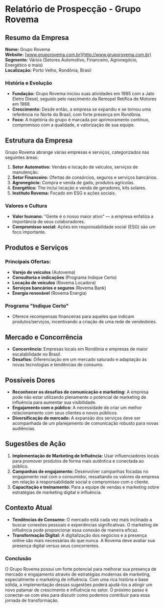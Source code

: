 # Relatório de Prospecção - Grupo Rovema

## Resumo da Empresa
**Nome:** Grupo Rovema  
**Website:** [www.gruporovema.com.br](http://www.gruporovema.com.br)  
**Segmento:** Vários (Setores Automotivo, Financeiro, Agronegócio, Energético e mais)  
**Localização:** Porto Velho, Rondônia, Brasil  

### História e Evolução
- **Fundação:** Grupo Rovema iniciou suas atividades em 1985 com a Jato Eletro Diesel, seguido pelo nascimento da Remopel Retífica de Motores em 1988.   
- **Crescimento:** Desde então, a empresa se expandiu e se tornou uma referência no Norte do Brasil, com forte presença em Rondônia.  
- **Foco:** A trajetória do grupo é marcada por aprimoramento contínuo, compromisso com a qualidade, e valorização de sua equipe.

## Estrutura da Empresa
Grupo Rovema abrange várias empresas e serviços, categorizados nas seguintes áreas:

1. **Setor Automotivo:** Vendas e locação de veículos, serviços de manutenção.
2. **Setor Financeiro:** Ofertas de consórcios, seguros e serviços bancários.
3. **Agronegócio:** Compra e venda de gado, produtos agrícolas.
4. **Energético:** The inclui locação e venda de geradores, kits solares.
5. **Instituto Rovema:** Focado em ESG e ações sociais.

### Valores e Cultura
- **Valor humano:** "Gente é o nosso maior ativo" — a empresa enfatiza a importância de seus colaboradores.
- **Compromisso social:** Ações em responsabilidade social (ESG) são um foco importante.
  
## Produtos e Serviços
### Principais Ofertas:
- **Varejo de veículos** (Autovema)
- **Consultoria e indicações** (Programa Indique Certo)
- **Locação de veículos** (Rovema Locadora)
- **Serviços bancários e seguros** (Rovema Bank)
- **Energia renovável** (Rovema Energia)

### Programa "Indique Certo"
- Oferece recompensas financeiras para aqueles que indicam produtos/serviços, incentivando a criação de uma rede de vendedores.

## Mercado e Concorrência
- **Concorrência:** Empresas locais em Rondônia e empresas de maior escalabilidade no Brasil.
- **Desafios:** Diferenciação em um mercado saturado e adaptação às novas tecnologias e tendências de consumo.

## Possíveis Dores
- **Reconhecer os desafios de comunicação e marketing:** A empresa pode não estar utilizando plenamente o potencial de marketing de influência para aumentar sua visibilidade.
- **Engajamento com o público:** A necessidade de criar um melhor relacionamento com seus clientes e novos públicos.
- **Diversificação de mercado:** A expansão dos serviços deve ser acompanhada de um planejamento de comunicação robusto para novas audiências.

## Sugestões de Ação
1. **Implementação de Marketing de Influência:** Usar influenciadores locais para promover produtos de forma mais autêntica e conectada ao público.
2. **Campanhas de engajamento:** Desenvolver campanhas focadas no engajamento real com o consumidor, ressaltando os valores da empresa em relação à responsabilidade social e compromisso com o cliente.
3. **Capacitação e treinamento:** Para a equipe de vendas e marketing sobre estratégias de marketing digital e influência.

## Contexto Atual
- **Tendências de Consumo:** O mercado está cada vez mais inclinado a buscar conexões pessoais e experiências significativas. O marketing de influência pode proporcionar essa conexão de maneira eficaz.
- **Transformação Digital:** A digitalização dos negócios e a presença online são mais necessárias do que nunca. A Rovema deve avaliar sua presença digital versus seus concorrentes.

### Conclusão
O Grupo Rovema possui um forte potencial para melhorar sua presença de mercado e engajamento através de estratégias modernas de marketing, especialmente o marketing de influência. Com uma rica história e base sólida, a implementação dessas sugestões poderá ajudá-los a atingir um novo patamar de crescimento e influência no setor. O próximo passo é conectar-se com eles para discutir como podemos contribuir para essa jornada de transformação. 

